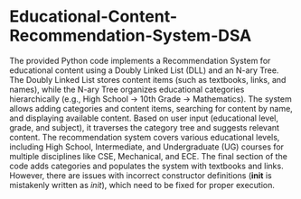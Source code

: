 # Educational-Content-Recommendation-System-DSA
The provided Python code implements a Recommendation System for educational content using a Doubly Linked List (DLL) and an N-ary Tree. The Doubly Linked List stores content items (such as textbooks, links, and names), while the N-ary Tree organizes educational categories hierarchically (e.g., High School → 10th Grade → Mathematics). The system allows adding categories and content items, searching for content by name, and displaying available content. Based on user input (educational level, grade, and subject), it traverses the category tree and suggests relevant content. The recommendation system covers various educational levels, including High School, Intermediate, and Undergraduate (UG) courses for multiple disciplines like CSE, Mechanical, and ECE. The final section of the code adds categories and populates the system with textbooks and links. However, there are issues with incorrect constructor definitions (__init__ is mistakenly written as _init_), which need to be fixed for proper execution.
